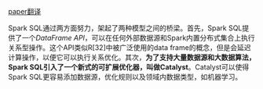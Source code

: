 [paper翻译](https://changbo.tech/blog/8973d72a.html)

Spark SQL通过两方面努力，架起了两种模型之间的桥梁。首先，Spark SQL提供了一个*DataFrame API*，可以在任何外部数据源和Spark内置分布式集合上执行关系型操作。这个API类似R[32]中被广泛使用的data frame的概念，但是会延迟计算操作，以便它可以执行关系优化。其次，**为了支持大量数据源和大数据算法，Spark SQL引入了一个新式的可扩展优化器，叫做Catalyst**。Catalyst可以使得Spark SQL更容易添加数据源，优化规则以及领域内数据类型，如机器学习。

